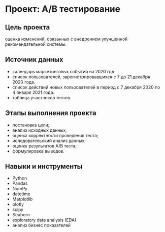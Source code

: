 # Проект: А/В тестирование

## Цель проекта
оценка изменений, связанных с внедрением улучшенной рекомендательной системы.

## Источник данных
- календарь маркетинговых событий на 2020 год.
- список пользователей, зарегистрировавшихся с 7 до 21 декабря 2020 года.
- список действий новых пользователей в период с 7 декабря 2020 по 4 января 2021 года.
- таблица участников тестов.

## Этапы выполнения проекта
* постановка цели;
* анализ исходных данных;
* оценка корректности проведения теста;
* иследовательский анализ данных;
* оценка результатов А/В теста;
* формулировка выводов.

## Навыки и инструменты
* Python 
* Pandas
* NumPy
* datetime
* Matplotlib
* plotly
* scipy
* Seaborn
* exploratory data analysis (EDA)
* анализ бизнес показателей 
